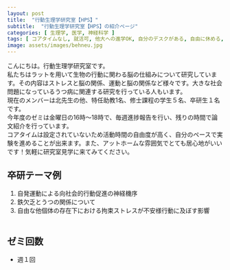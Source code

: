 ```yaml
---
layout: post
title:  "行動生理学研究室【HPS】"
subtitle:  "行動生理学研究室【HPS】の紹介ページ"
categories: [ 生理学, 医学, 神経科学 ]
tags: [ コアタイムなし, 就活可, 他大への進学OK, 自分のデスクがある, 自由に休める, 研究テーマを自分で決める, 研究テーマが与えられる ]
image: assets/images/behneu.jpg
---
```


こんにちは。行動生理学研究室です。  
私たちはラットを用いて生物の行動に関わる脳の仕組みについて研究しています。その内容はストレスと脳の関係、運動と脳の関係など様々です。大きな社会問題になっているうつ病に関連する研究を行っている人もいます。  
現在のメンバーは北先生の他、特任助教1名、修士課程の学生５名、卒研生１名です。  
今年度のゼミは金曜日の16時～18時で、毎週進捗報告を行い、残りの時間で論文紹介を行っています。  
コアタイムは設定されていないため活動時間の自由度が高く、自分のペースで実験を進めることが出来ます。また、アットホームな雰囲気でとても居心地がいいです！気軽に研究室見学に来てみてください。  

## 卒研テーマ例
1. 自発運動による向社会的行動促進の神経機序
1. 鉄欠乏とうつの関係について
1. 自由な他個体の存在下における拘束ストレスが不安様行動に及ぼす影響
<br /><br />

## ゼミ回数
- 週１回
<br /><br />